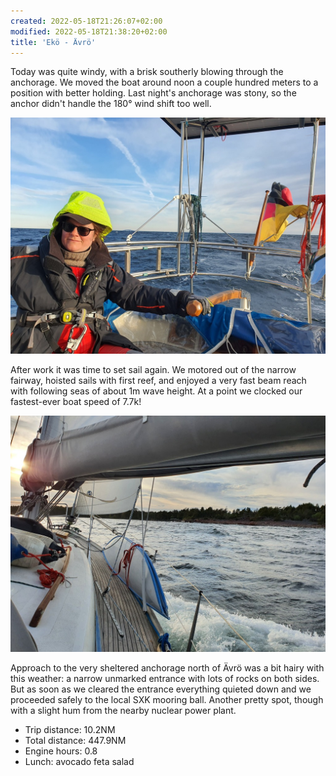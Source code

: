 ```yaml
---
created: 2022-05-18T21:26:07+02:00
modified: 2022-05-18T21:38:20+02:00
title: 'Ekö - Ävrö'
---
```


Today was quite windy, with a brisk southerly blowing through the anchorage. We moved the boat around noon a couple hundred meters to a position with better holding. Last night's anchorage was stony, so the anchor didn't handle the 180° wind shift too well.

![Steering](../2022/6dcaa92a2ad80826254891867d946a89.jpg) 

After work it was time to set sail again. We motored out of the narrow fairway, hoisted sails with first reef, and enjoyed a very fast beam reach with following seas of about 1m wave height. At a point we clocked our fastest-ever boat speed of 7.7k!

![What lee shore](../2022/f02bf1437dcd2a4936190ef0329055bc.jpg) 

Approach to the very sheltered anchorage north of Ävrö was a bit hairy with this weather: a narrow unmarked entrance with lots of rocks on both sides. But as soon as we cleared the entrance everything quieted down and we proceeded safely to the local SXK mooring ball. Another pretty spot, though with a slight hum from the nearby nuclear power plant.

* Trip distance: 10.2NM
* Total distance: 447.9NM
* Engine hours: 0.8
* Lunch: avocado feta salad
